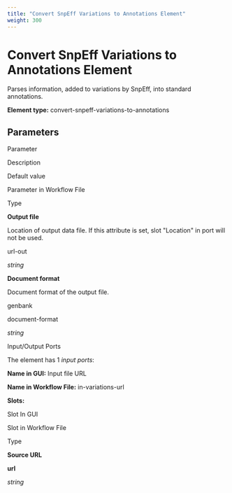 ```yaml
---
title: "Convert SnpEff Variations to Annotations Element"
weight: 300
---
```



# Convert SnpEff Variations to Annotations Element

Parses information, added to variations by SnpEff, into standard annotations.

**Element type:** convert-snpeff-variations-to-annotations

Parameters
----------

Parameter

Description

Default value

Parameter in Workflow File

Type

**Output file**

Location of output data file. If this attribute is set, slot "Location" in port will not be used.



url-out

_string_

**Document format**

Document format of the output file.

 genbank

document-format

_string_

Input/Output Ports

The element has 1 _input ports_:

**Name in GUI:** Input file URL

**Name in Workflow File:** in-variations-url

**Slots:**

Slot In GUI

Slot in Workflow File

Type

**Source URL**

**url**

_string_
